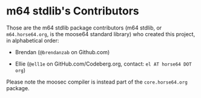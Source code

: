 
m64 stdlib's Contributors
=========================

Those are the m64 stdlib package contributors (m64 stdlib, or
`m64.horse64.org`, is the moose64 standard library) who created this project,
in alphabetical order:

- Brendan (`@brendanzab` on Github.com)

- Ellie (`@ell1e` on GitHub.com/Codeberg.org, contact: `el AT horse64 DOT org`)

Please note the moosec compiler is instead part of
the `core.horse64.org` package.

